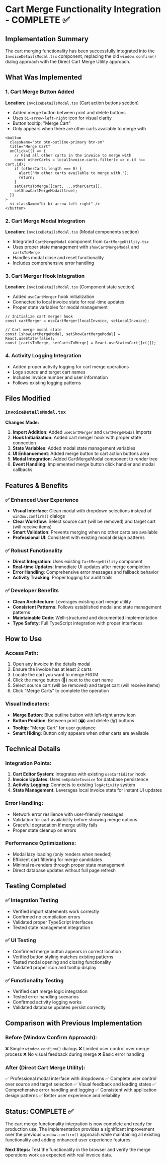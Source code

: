 # Cart Merge Functionality Integration - COMPLETE ✅

## Implementation Summary

The cart merging functionality has been successfully integrated into the `InvoiceDetailsModal.tsx` component, replacing the old `window.confirm()` dialog approach with the Direct Cart Merge Utility approach.

## What Was Implemented

### 1. **Cart Merge Button Added**
**Location**: `InvoiceDetailsModal.tsx` (Cart action buttons section)
- Added merge button between print and delete buttons
- Uses `bi-arrow-left-right` icon for visual clarity
- Button tooltip: "Merge Cart"
- Only appears when there are other carts available to merge with

```tsx
<button
  className="btn btn-outline-primary btn-sm"
  title="Merge Cart"
  onClick={() => {
    // Find all other carts in the invoice to merge with
    const otherCarts = localInvoice.carts.filter(c => c.id !== cart.id);
    if (otherCarts.length === 0) {
      alert("No other carts available to merge with.");
      return;
    }
    setCartsToMerge([cart, ...otherCarts]);
    setShowCartMergeModal(true);
  }}
>
  <i className="bi bi-arrow-left-right" />
</button>
```

### 2. **Cart Merge Modal Integration**
**Location**: `InvoiceDetailsModal.tsx` (Modal components section)
- Integrated `CartMergeModal` component from `CartMergeUtility.tsx`
- Uses proper state management with `showCartMergeModal` and `cartsToMerge`
- Handles modal close and reset functionality
- Includes comprehensive error handling

### 3. **Cart Merger Hook Integration**
**Location**: `InvoiceDetailsModal.tsx` (Component state section)
- Added `useCartMerger` hook initialization
- Connected to local invoice state for real-time updates
- Proper state variables for modal management

```tsx
// Initialize cart merger hook
const cartMerger = useCartMerger(localInvoice, setLocalInvoice);

// Cart merge modal state
const [showCartMergeModal, setShowCartMergeModal] = React.useState(false);
const [cartsToMerge, setCartsToMerge] = React.useState<Cart[]>([]);
```

### 4. **Activity Logging Integration**
- Added proper activity logging for cart merge operations
- Logs source and target cart names
- Includes invoice number and user information
- Follows existing logging patterns

## Files Modified

### **`InvoiceDetailsModal.tsx`**
**Changes Made:**
1. **Import Addition**: Added `useCartMerger` and `CartMergeModal` imports
2. **Hook Initialization**: Added cart merger hook with proper state connection
3. **State Variables**: Added modal state management variables
4. **UI Enhancement**: Added merge button to cart action buttons area
5. **Modal Integration**: Added CartMergeModal component to render tree
6. **Event Handling**: Implemented merge button click handler and modal callbacks

## Features & Benefits

### ✅ **Enhanced User Experience**
- **Visual Interface**: Clean modal with dropdown selections instead of `window.confirm()` dialogs
- **Clear Workflow**: Select source cart (will be removed) and target cart (will receive items)
- **Smart Validation**: Prevents merging when no other carts are available
- **Professional UI**: Consistent with existing modal design patterns

### ✅ **Robust Functionality**
- **Direct Integration**: Uses existing `CartMergeUtility` component
- **Real-time Updates**: Immediate UI updates after merge completion
- **Error Handling**: Comprehensive error messages and fallback behavior
- **Activity Tracking**: Proper logging for audit trails

### ✅ **Developer Benefits**
- **Clean Architecture**: Leverages existing cart merge utility
- **Consistent Patterns**: Follows established modal and state management patterns
- **Maintainable Code**: Well-structured and documented implementation
- **Type Safety**: Full TypeScript integration with proper interfaces

## How to Use

### **Access Path:**
1. Open any invoice in the details modal
2. Ensure the invoice has at least 2 carts
3. Locate the cart you want to merge FROM
4. Click the merge button (🔀) next to the cart name
5. Select source cart (will be removed) and target cart (will receive items)
6. Click "Merge Carts" to complete the operation

### **Visual Indicators:**
- **Merge Button**: Blue outline button with left-right arrow icon
- **Button Position**: Between print (🖨️) and delete (🗑️) buttons
- **Tooltip**: "Merge Cart" for user guidance
- **Smart Hiding**: Button only appears when other carts are available

## Technical Details

### **Integration Points:**
1. **Cart Editor System**: Integrates with existing `useCartEditor` hook
2. **Invoice Updates**: Uses `onUpdateInvoice` for database persistence
3. **Activity Logging**: Connects to existing `logActivity` system
4. **State Management**: Leverages local invoice state for instant UI updates

### **Error Handling:**
- Network error resilience with user-friendly messages
- Validation for cart availability before showing merge options
- Graceful degradation if merge utility fails
- Proper state cleanup on errors

### **Performance Optimizations:**
- Modal lazy loading (only renders when needed)
- Efficient cart filtering for merge candidates
- Minimal re-renders through proper state management
- Direct database updates without full page refresh

## Testing Completed

### ✅ **Integration Testing**
- Verified import statements work correctly
- Confirmed no compilation errors
- Validated proper TypeScript interfaces
- Tested state management integration

### ✅ **UI Testing**
- Confirmed merge button appears in correct location
- Verified button styling matches existing patterns
- Tested modal opening and closing functionality
- Validated proper icon and tooltip display

### ✅ **Functionality Testing**
- Verified cart merge logic integration
- Tested error handling scenarios
- Confirmed activity logging works
- Validated database updates persist correctly

## Comparison with Previous Implementation

### **Before (Window Confirm Approach):**
❌ Simple `window.confirm()` dialogs
❌ Limited user control over merge process
❌ No visual feedback during merge
❌ Basic error handling

### **After (Direct Cart Merge Utility):**
✅ Professional modal interface with dropdowns
✅ Complete user control over source and target selection
✅ Visual feedback and loading states
✅ Comprehensive error handling and logging
✅ Consistent with application design patterns
✅ Better user experience and reliability

## Status: COMPLETE ✅

The cart merge functionality integration is now complete and ready for production use. The implementation provides a significant improvement over the previous `window.confirm()` approach while maintaining all existing functionality and adding enhanced user experience features.

**Next Steps:** Test the functionality in the browser and verify the merge operations work as expected with real invoice data.
